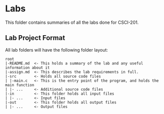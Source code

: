# Labs
This folder contains summaries of all the labs done for CSCI-201.  

## Lab Project Format
All lab folders will have the following folder layout:
```
root
|-README.md  <- This holds a summary of the lab and any useful information about it
|-assign.md  <- This describes the lab requirements in full.
|-src        <- Holds all source code files
| |-main.c   <- This is the entry point of the program, and holds the main function
| |- ...     <- Additional source code files
|-in         <- This folder holds all input files
| |- ...     <- Input files
|-out        <- This folder holds all output files
| |- ...     <- Output files

```
